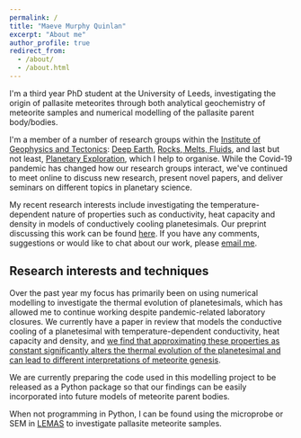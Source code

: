 ```yaml
---
permalink: /
title: "Maeve Murphy Quinlan"
excerpt: "About me"
author_profile: true
redirect_from: 
  - /about/
  - /about.html
---
```


I'm a third year PhD student at the University of Leeds, investigating the origin of pallasite meteorites through both analytical geochemistry of meteorite samples and numerical modelling of the pallasite parent body/bodies.

I'm a member of a number of research groups within the [Institute of Geophysics and Tectonics](https://environment.leeds.ac.uk/institute-geophysics-tectonics): [Deep Earth](https://environment.leeds.ac.uk/institute-geophysics-tectonics/doc/deep-earth), [Rocks, Melts, Fluids](https://environment.leeds.ac.uk/institute-geophysics-tectonics/doc/rocks-melts-fluids-1), and last but not least, [Planetary Exploration](https://environment.leeds.ac.uk/institute-applied-geoscience/doc/planetary-exploration-1), which I help to organise. While the Covid-19 pandemic has changed how our research groups interact, we've continued to meet online to discuss new research, present novel papers, and deliver seminars on different topics in planetary science.

My recent research interests include investigating the temperature-dependent nature of properties such as conductivity, heat capacity and density in models of conductively cooling planetesimals. Our preprint discussing this work can be found [here](https://www.essoar.org/doi/abs/10.1002/essoar.10504913.1). If you have any comments, suggestions or would like to chat about our work, please [email me](mailto:eememq@leeds.ac.uk).

## Research interests and techniques

Over the past year my focus has primarily been on using numerical modelling to investigate the thermal evolution of planetesimals, which has allowed me to continue working despite pandemic-related laboratory closures. We currently have a paper in review that models the conductive cooling of a planetesimal with temperature-dependent conductivity, heat capacity and density, and [we find that approximating these properties as constant significantly alters the thermal evolution of the planetesimal and can lead to different interpretations of meteorite genesis](https://www.essoar.org/doi/abs/10.1002/essoar.10504913.1).

We are currently preparing the code used in this modelling project to be released as a Python package so that our findings can be easily incorporated into future models of meteorite parent bodies.

When not programming in Python, I can be found using the microprobe or SEM in [LEMAS](https://www.rms.org.uk/network-collaborate/facilities-database/facilities-database-submission-form.html?slug=lemas) to investigate pallasite meteorite samples.
